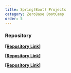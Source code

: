 ```yaml
---
title: Spring(Boot) Projects
category: ZeroBase BootCamp
order: 5
---
```

### Repository

[**[Repository Link]**](https://github.com/HyunsooZo/AccManageSys.git)

[**[Repository Link]**](https://github.com/HyunsooZo/AccManageSys.git)

[**[Repository Link]**](https://github.com/HyunsooZo/stockDividend.git)

